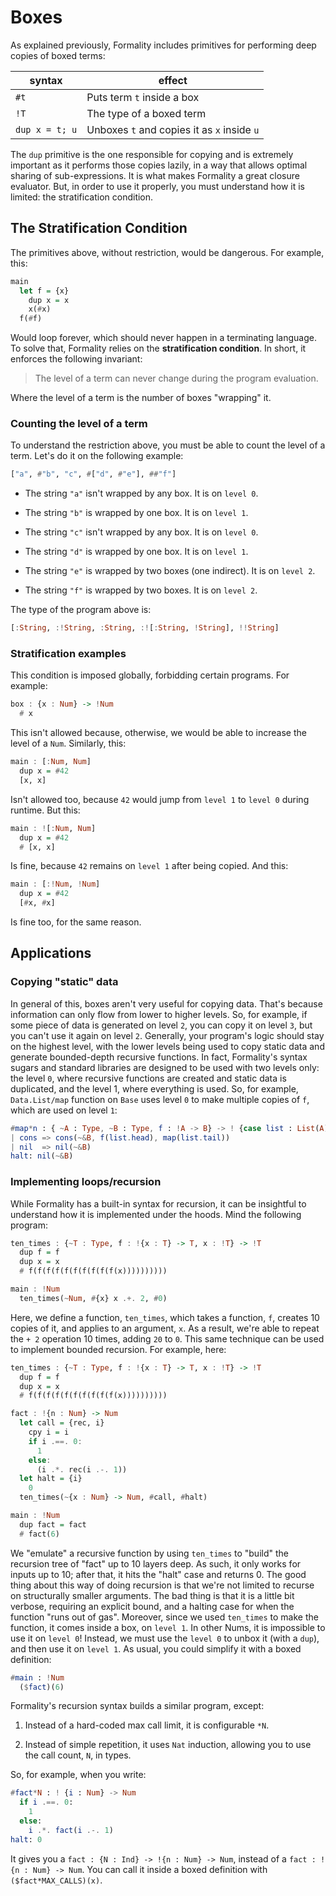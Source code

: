 # Boxes

As explained previously, Formality includes primitives for performing deep copies of boxed terms:

syntax | effect
--- | ---
`#t` | Puts term `t` inside a box
`!T` | The type of a boxed term
`dup x = t; u` | Unboxes `t` and copies it as `x` inside `u`

The `dup` primitive is the one responsible for copying and is extremely important as it performs those copies lazily, in a way that allows optimal sharing of sub-expressions. It is what makes Formality a great closure evaluator. But, in order to use it properly, you must understand how it is limited: the stratification condition.

## The Stratification Condition

The primitives above, without restriction, would be dangerous. For example, this:

```haskell
main
  let f = {x}
    dup x = x
    x(#x)
  f(#f)
```

Would loop forever, which should never happen in a terminating language. To solve that, Formality relies on the **stratification condition**. In short, it enforces the following invariant:

> The level of a term can never change during the program evaluation.

Where the level of a term is the number of boxes "wrapping" it.

### Counting the level of a term

To understand the restriction above, you must be able to count the level of a term. Let's do it on the following example:

```haskell
["a", #"b", "c", #["d", #"e"], ##"f"]
```

- The string `"a"` isn't wrapped by any box. It is on `level 0`.

- The string `"b"` is wrapped by one box. It is on `level 1`.

- The string `"c"` isn't wrapped by any box. It is on `level 0`.

- The string `"d"` is wrapped by one box. It is on `level 1`.

- The string `"e"` is wrapped by two boxes (one indirect). It is on `level 2`. 

- The string `"f"` is wrapped by two boxes. It is on `level 2`. 

The type of the program above is:

```haskell
[:String, :!String, :String, :![:String, !String], !!String]
```

### Stratification examples

This condition is imposed globally, forbidding certain programs. For example:

```haskell
box : {x : Num} -> !Num 
  # x
```

This isn't allowed because, otherwise, we would be able to increase the level of a `Num`. Similarly, this:

```haskell
main : [:Num, Num]
  dup x = #42
  [x, x]
```

Isn't allowed too, because `42` would jump from `level 1` to `level 0` during runtime. But this:

```haskell
main : ![:Num, Num]
  dup x = #42
  # [x, x]
```

Is fine, because `42` remains on `level 1` after being copied. And this:

```haskell
main : [:!Num, !Num]
  dup x = #42
  [#x, #x]
```

Is fine too, for the same reason.

## Applications

### Copying "static" data

In general of this, boxes aren't very useful for copying data. That's because information can only flow from lower to higher levels. So, for example, if some piece of data is generated on level `2`, you can copy it on level `3`, but you can't use it again on level `2`. Generally, your program's logic should stay on the highest level, with the lower levels being used to copy static data and generate bounded-depth recursive functions. In fact, Formality's syntax sugars and standard libraries are designed to be used with two levels only: the level `0`, where recursive functions are created and static data is duplicated, and the level 1, where everything is used. So, for example, `Data.List/map` function on `Base` uses level `0` to make multiple copies of `f`, which are used on level `1`:

```elm
#map*n : { ~A : Type, ~B : Type, f : !A -> B} -> ! {case list : List(A)} -> List(B)
| cons => cons(~&B, f(list.head), map(list.tail))
| nil  => nil(~&B)
halt: nil(~&B)
```

### Implementing loops/recursion

While Formality has a built-in syntax for recursion, it can be insightful to understand how it is implemented under the hoods. Mind the following program:

```haskell
ten_times : {~T : Type, f : !{x : T} -> T, x : !T} -> !T
  dup f = f
  dup x = x
  # f(f(f(f(f(f(f(f(f(f(x))))))))))

main : !Num
  ten_times(~Num, #{x} x .+. 2, #0)
```

Here, we define a function, `ten_times`, which takes a function, `f`, creates 10 copies of it, and applies to an argument, `x`. As a result, we're able to repeat the `+ 2` operation 10 times, adding `20` to `0`. This same technique can be used to implement bounded recursion. For example, here:

```haskell
ten_times : {~T : Type, f : !{x : T} -> T, x : !T} -> !T
  dup f = f
  dup x = x
  # f(f(f(f(f(f(f(f(f(f(x))))))))))

fact : !{n : Num} -> Num
  let call = {rec, i}
    cpy i = i
    if i .==. 0:
      1
    else:
      (i .*. rec(i .-. 1))
  let halt = {i}
    0
  ten_times(~{x : Num} -> Num, #call, #halt)

main : !Num
  dup fact = fact
  # fact(6)
```

We "emulate" a recursive function by using `ten_times` to "build" the recursion tree of "fact" up to 10 layers deep. As such, it only works for inputs up to 10; after that, it hits the "halt" case and returns 0. The good thing about this way of doing recursion is that we're not limited to recurse on structurally smaller arguments. The bad thing is that it is a little bit verbose, requiring an explicit bound, and a halting case for when the function "runs out of gas". Moreover, since we used `ten_times` to make the function, it comes inside a box, on `level 1`. In other Nums, it is impossible to use it on `level 0`! Instead, we must use the `level 0` to unbox it (with a `dup`), and then use it on `level 1`. As usual, you could simplify it with a boxed definition:

```elm
#main : !Num
  ($fact)(6)
```

Formality's recursion syntax builds a similar program, except: 

1. Instead of a hard-coded max call limit, it is configurable `*N`.

2. Instead of simple repetition, it uses `Nat` induction, allowing you to use the call count, `N`, in types.

So, for example, when you write:

```elm
#fact*N : ! {i : Num} -> Num
  if i .==. 0:
    1
  else:
    i .*. fact(i .-. 1)
halt: 0
```

It gives you a `fact : {N : Ind} -> !{n : Num} -> Num`, instead of a `fact : !{n : Num} -> Num`. You can call it inside a boxed definition with `($fact*MAX_CALLS)(x)`.
